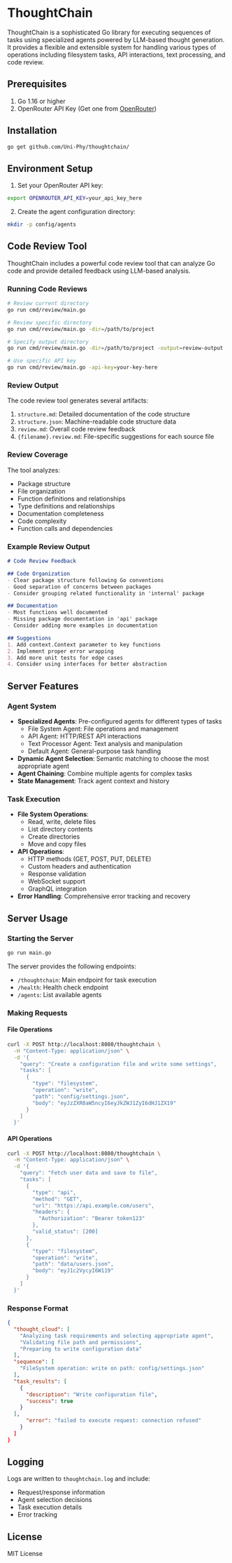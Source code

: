 # ThoughtChain

ThoughtChain is a sophisticated Go library for executing sequences of tasks using specialized agents powered by LLM-based thought generation. It provides a flexible and extensible system for handling various types of operations including filesystem tasks, API interactions, text processing, and code review.

## Prerequisites

1. Go 1.16 or higher
2. OpenRouter API Key (Get one from [OpenRouter](https://openrouter.ai/))

## Installation

```bash
go get github.com/Uni-Phy/thoughtchain/
```

## Environment Setup

1. Set your OpenRouter API key:
```bash
export OPENROUTER_API_KEY=your_api_key_here
```

2. Create the agent configuration directory:
```bash
mkdir -p config/agents
```

## Code Review Tool

ThoughtChain includes a powerful code review tool that can analyze Go code and provide detailed feedback using LLM-based analysis.

### Running Code Reviews

```bash
# Review current directory
go run cmd/review/main.go

# Review specific directory
go run cmd/review/main.go -dir=/path/to/project

# Specify output directory
go run cmd/review/main.go -dir=/path/to/project -output=review-output

# Use specific API key
go run cmd/review/main.go -api-key=your-key-here
```

### Review Output

The code review tool generates several artifacts:

1. `structure.md`: Detailed documentation of the code structure
2. `structure.json`: Machine-readable code structure data
3. `review.md`: Overall code review feedback
4. `{filename}.review.md`: File-specific suggestions for each source file

### Review Coverage

The tool analyzes:
- Package structure
- File organization
- Function definitions and relationships
- Type definitions and relationships
- Documentation completeness
- Code complexity
- Function calls and dependencies

### Example Review Output

```markdown
# Code Review Feedback

## Code Organization
- Clear package structure following Go conventions
- Good separation of concerns between packages
- Consider grouping related functionality in 'internal' package

## Documentation
- Most functions well documented
- Missing package documentation in 'api' package
- Consider adding more examples in documentation

## Suggestions
1. Add context.Context parameter to key functions
2. Implement proper error wrapping
3. Add more unit tests for edge cases
4. Consider using interfaces for better abstraction
```

## Server Features

### Agent System
- **Specialized Agents**: Pre-configured agents for different types of tasks
  - File System Agent: File operations and management
  - API Agent: HTTP/REST API interactions
  - Text Processor Agent: Text analysis and manipulation
  - Default Agent: General-purpose task handling
- **Dynamic Agent Selection**: Semantic matching to choose the most appropriate agent
- **Agent Chaining**: Combine multiple agents for complex tasks
- **State Management**: Track agent context and history

### Task Execution
- **File System Operations**: 
  - Read, write, delete files
  - List directory contents
  - Create directories
  - Move and copy files
- **API Operations**:
  - HTTP methods (GET, POST, PUT, DELETE)
  - Custom headers and authentication
  - Response validation
  - WebSocket support
  - GraphQL integration
- **Error Handling**: Comprehensive error tracking and recovery

## Server Usage

### Starting the Server

```bash
go run main.go
```

The server provides the following endpoints:
- `/thoughtchain`: Main endpoint for task execution
- `/health`: Health check endpoint
- `/agents`: List available agents

### Making Requests

#### File Operations
```bash
curl -X POST http://localhost:8080/thoughtchain \
  -H "Content-Type: application/json" \
  -d '{
    "query": "Create a configuration file and write some settings",
    "tasks": [
      {
        "type": "filesystem",
        "operation": "write",
        "path": "config/settings.json",
        "body": "eyJzZXR0aW5ncyI6eyJkZWJ1ZyI6dHJ1ZX19"
      }
    ]
  }'
```

#### API Operations
```bash
curl -X POST http://localhost:8080/thoughtchain \
  -H "Content-Type: application/json" \
  -d '{
    "query": "Fetch user data and save to file",
    "tasks": [
      {
        "type": "api",
        "method": "GET",
        "url": "https://api.example.com/users",
        "headers": {
          "Authorization": "Bearer token123"
        },
        "valid_status": [200]
      },
      {
        "type": "filesystem",
        "operation": "write",
        "path": "data/users.json",
        "body": "eyJ1c2VycyI6W119"
      }
    ]
  }'
```

### Response Format

```json
{
  "thought_cloud": [
    "Analyzing task requirements and selecting appropriate agent",
    "Validating file path and permissions",
    "Preparing to write configuration data"
  ],
  "sequence": [
    "FileSystem operation: write on path: config/settings.json"
  ],
  "task_results": [
    {
      "description": "Write configuration file",
      "success": true
    }
  ],
      "error": "failed to execute request: connection refused"
    }
  ]
}
```

## Logging

Logs are written to `thoughtchain.log` and include:
- Request/response information
- Agent selection decisions
- Task execution details
- Error tracking

## License

MIT License
